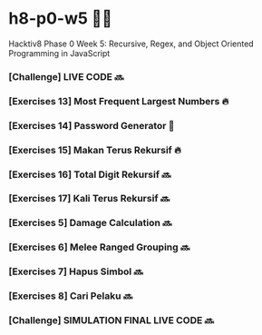 # h8-p0-w5 🦊📑
Hacktiv8 Phase 0 Week 5: Recursive, Regex, and Object Oriented Programming in JavaScript

### [Challenge] LIVE CODE 🔜
### [Exercises 13] Most Frequent Largest Numbers 🔥
### [Exercises 14] Password Generator 💯
### [Exercises 15] Makan Terus Rekursif 🔥
### [Exercises 16] Total Digit Rekursif 🔜
### [Exercises 17] Kali Terus Rekursif 🔜
### [Exercises 5] Damage Calculation 🔜
### [Exercises 6] Melee Ranged Grouping 🔜
### [Exercises 7] Hapus Simbol 🔜
### [Exercises 8] Cari Pelaku 🔜
### [Challenge] SIMULATION FINAL LIVE CODE 🔜
